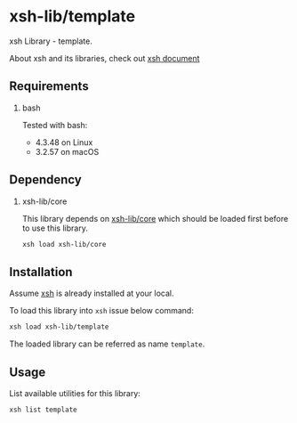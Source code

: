# xsh-lib/template

xsh Library - template.

About xsh and its libraries, check out [xsh document](https://github.com/alexzhangs/xsh)

## Requirements

1. bash

    Tested with bash:
    * 4.3.48 on Linux
    * 3.2.57 on macOS

## Dependency

1. xsh-lib/core

    This library depends on [xsh-lib/core](https://github.com/xsh-lib/core) which should be loaded first before to use this library.

    ```bash
    xsh load xsh-lib/core
    ```

## Installation

Assume [xsh](https://github.com/alexzhangs/xsh) is already installed at your local.

To load this library into `xsh` issue below command:

```bash
xsh load xsh-lib/template
```

The loaded library can be referred as name `template`.

## Usage

List available utilities for this library:

```bash
xsh list template
```
